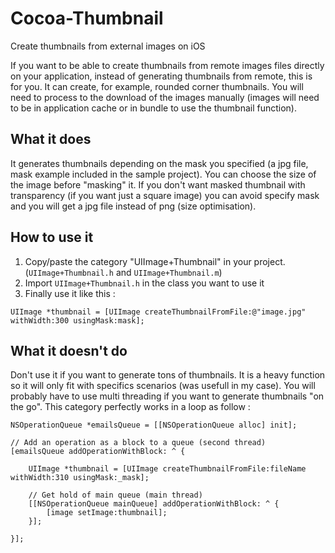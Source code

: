 Cocoa-Thumbnail
===============

Create thumbnails from external images on iOS

If you want to be able to create thumbnails from remote images files directly on your application, instead of generating thumbnails from remote, this is for you.
It can create, for example, rounded corner thumbnails.
You will need to process to the download of the images manually (images will need to be in application cache or in bundle to use the thumbnail function).

## What it does

It generates thumbnails depending on the mask you specified (a jpg file, mask example included in the sample project). You can choose the size of the image before "masking" it. If you don't want masked thumbnail with transparency (if you want just a square image) you can avoid specify mask and you will get a jpg file instead of png (size optimisation).

## How to use it

1. Copy/paste the category "UIImage+Thumbnail" in your project. (`UIImage+Thumbnail.h` and `UIImage+Thumbnail.m`)
2. Import `UIImage+Thumbnail.h` in the class you want to use it
3. Finally use it like this : 

`UIImage *thumbnail = [UIImage createThumbnailFromFile:@"image.jpg" withWidth:300 usingMask:mask];`

## What it doesn't do

Don't use it if you want to generate tons of thumbnails. It is a heavy function so it will only fit with specifics scenarios (was usefull in my case).
You will probably have to use multi threading if you want to generate thumbnails "on the go". This category perfectly works in a loop as follow :

	NSOperationQueue *emailsQueue = [[NSOperationQueue alloc] init];
    
	// Add an operation as a block to a queue (second thread)
	[emailsQueue addOperationWithBlock: ^ {

	    UIImage *thumbnail = [UIImage createThumbnailFromFile:fileName withWidth:310 usingMask:_mask];

	    // Get hold of main queue (main thread)
	    [[NSOperationQueue mainQueue] addOperationWithBlock: ^ {
	        [image setImage:thumbnail];
	    }];
	    
	}];

